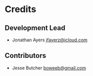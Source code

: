 Credits
=======

Development Lead
----------------

* Jonathan Ayers <jfayerz@icloud.com>

Contributors
------------

* Jesse Butcher <boweeb@gmail.com>
